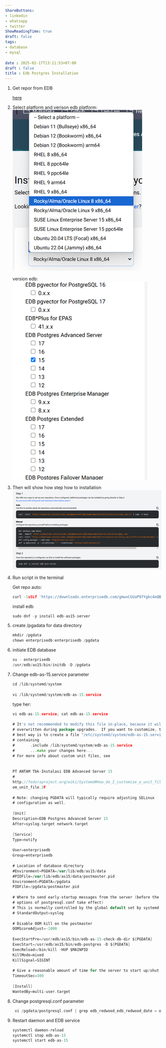 ```yaml
---
ShareButtons:
- linkedin
- whatsapp
- twitter
ShowReadingTime: true
draft: false
tags:
- database
- mysql

date : 2025-02-17T13:11:53+07:00
draft : false
title : Edb Postgres Installation
---
```



1. Get repor from EDB

    [here](https://www.enterprisedb.com/repos)

2. Select platform and verison edb
    platform:
    ![img](./image0.png)

    version edb:
    ![img](./image1.png)
3. Then will show how step how to installation
    ![img](./image3.png)

4. Run script in the terminal

    Get repo auto:
    ```go
    curl -1sSLf 'https://downloads.enterprisedb.com/gmwxCGUaP97Ygbc4eQB7x8mo7kSVzT9I/enterprise/setup.rpm.sh' | sudo -E bash
    ````

    install edb
    ```go
    sudo dnf -y install edb-as15-server
    ```

5. create /pgadata for data directory

    ```go
    mkdir /pgdata
    chown enterprisedb:enterprisedb /pgdata 
    ```

6. initiate EDB database

    ```go
    su - enterprisedb
    /usr/edb/as15/bin/initdb -D /pgdata 
    ```

7. Change edb-as-15.service parameter 

    ```go
    cd /lib/systemd/system 

    vi /lib/systemd/system/edb-as-15.service
    ```
    
    type her:
    ```go   
    vi edb-as-15.service; cat edb-as-15.service 

    # It's not recommended to modify this file in-place, because it will be 
    # overwritten during package upgrades.  If you want to customize, the 
    # best way is to create a file "/etc/systemd/system/edb-as-15.service", 
    # containing 
    #       .include /lib/systemd/system/edb-as-15.service 
    #       ...make your changes here... 
    # For more info about custom unit files, see 
          
    
    PT ANTAM Tbk-Instalasi EDB Advanced Server 15                                                                                                                     19 
    # 
    http://fedoraproject.org/wiki/Systemd#How_do_I_customize_a_unit_file.2F_add_a_cust
    om_unit_file.3F 
    
    # Note: changing PGDATA will typically require adjusting SELinux 
    # configuration as well. 
    
    [Unit] 
    Description=EDB Postgres Advanced Server 15 
    After=syslog.target network.target 
    
    [Service] 
    Type=notify 
    
    User=enterprisedb 
    Group=enterprisedb 
    
    # Location of database directory 
    #Environment=PGDATA=/var/lib/edb/as15/data 
    #PIDFile=/var/lib/edb/as15/data/postmaster.pid 
    Environment=PGDATA=/pgdata 
    PIDFile=/pgdata/postmaster.pid 
    
    # Where to send early-startup messages from the server (before the logging 
    # options of postgresql.conf take effect) 
    # This is normally controlled by the global default set by systemd 
    # StandardOutput=syslog 
    
    # Disable OOM kill on the postmaster 
    OOMScoreAdjust=-1000 
    
    ExecStartPre=/usr/edb/as15/bin/edb-as-15-check-db-dir ${PGDATA} 
    ExecStart=/usr/edb/as15/bin/edb-postgres -D ${PGDATA} 
    ExecReload=/bin/kill -HUP $MAINPID 
    KillMode=mixed 
    KillSignal=SIGINT 
    
    # Give a reasonable amount of time for the server to start up/shut down 
    TimeoutSec=300 
    
    [Install] 
    WantedBy=multi-user.target 
    ```

8. Change postgresql.conf parameter

    ```go
     vi /pgdata/postgresql.conf | grep edb_redwood_edb_redwood_date = off
    ```

9. Restart daemon and EDB service 

    ```go
    systemctl daemon-reload 
    systemctl stop edb-as-15 
    systemctl start edb-as-15 
    ```